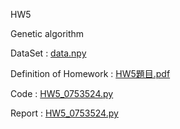 HW5

Genetic algorithm

DataSet : [data.npy](https://github.com/laynotena/Artificial-Intelligence-and-Financial-Technology-Practice/blob/main/HW5/data.npy)

Definition of Homework : [HW5題目.pdf]( https://github.com/laynotena/Artificial-Intelligence-and-Financial-Technology-Practice/blob/main/HW5/20191030%E4%BA%BA%E5%B7%A5%E6%99%BA%E6%85%A7%E8%88%87%E9%87%91%E8%9E%8D%E7%A7%91%E6%8A%80%E5%AF%A6%E5%8B%99.pptx )

Code : [HW5_0753524.py](https://github.com/laynotena/Artificial-Intelligence-and-Financial-Technology-Practice/blob/main/HW5/HW5_0753524.py)

Report : [HW5_0753524.py](https://github.com/laynotena/Artificial-Intelligence-and-Financial-Technology-Practice/blob/main/HW5/HW5_0753524.pdf) 
